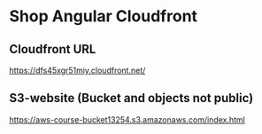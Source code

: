 # Shop Angular Cloudfront

## Cloudfront URL

https://dfs45xgr51miy.cloudfront.net/

## S3-website (Bucket and objects not public)

https://aws-course-bucket13254.s3.amazonaws.com/index.html
